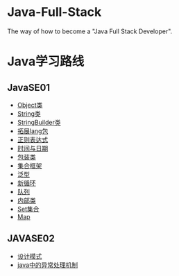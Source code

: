 # Java-Full-Stack
The way of how to become a "Java Full Stack Developer".
# Java学习路线
## JavaSE01
* [Object类](
        javaAPI/Object类.md
      )  
* [String类](
        javaAPI/String类.md
      )  
* [StringBuilder类](
        javaAPI/StringBuilder类.md
      )  
* [拓展lang包](
        javaAPI/拓展lang包.md
      )  
* [正则表达式](
        javaAPI/正则表达式.md
      )  
* [时间与日期](
        javaAPI/时间与日期.md
      )  
* [包装类](
        javaAPI/包装类.md
      )  
* [集合框架](
        javaAPI/集合框架.md
      )
* [泛型](
        javaAPI/泛型.md
        )
* [新循环](
        javaAPI/新循环.md
        )
* [队列](
        javaAPI/队列.md
        )
* [内部类](
        javaAPI/内部类.md
        )
* [Set集合](
        javaAPI/Set集合.md
        )
* [Map](
        javaAPI/Map.md
        )
## JAVASE02
* [设计模式](javaAPI/设计模式.md)
* [java中的异常处理机制](javaAPI/异常处理机制.md)

